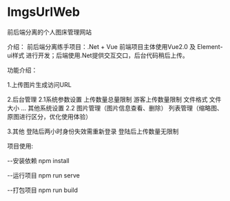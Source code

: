 # ImgsUrlWeb

前后端分离的个人图床管理网站
 
介绍：
 前后端分离练手项目：.Net + Vue
 前端项目主体使用Vue2.0 及 Element-ui样式 进行开发；后端使用.Net提供交互交口，后台代码稍后上传。
 
功能介绍：
 
 1.上传图片生成访问URL
 
 2.后台管理
   2.1系统参数设置
     上传数量总量限制
     游客上传数量限制
     文件格式
     文件大小
     ...
     其他系统设置
   2.2
     图片管理（图片信息查看、删除）
     列表管理（缩略图、原图进行区分，优化使用体验）

3.其他
  登陆后两小时身份失效需重新登录
  登陆后上传数量无限制
  
  
项目使用:

  --安装依赖
  npm install

  --运行项目
  npm run serve

  --打包项目
  npm run build
